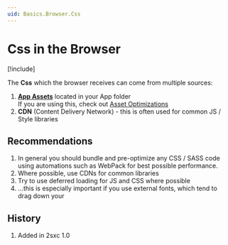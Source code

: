 ```yaml
---
uid: Basics.Browser.Css
---
```


# Css in the Browser

[!include[](~/basics/stack/_shared-float-summary.md)]
<style>.context-box-summary .show-css { visibility: visible; } </style>

The **Css** which the browser receives can come from multiple sources:

1. **[App Assets](xref:Basics.App.Assets)** located in your App folder  
    If you are using this, check out [Asset Optimizations](xref:Basics.Server.Assets.Optimization)
1. **CDN** (Content Delivery Network) - this is often used for common JS / Style libraries

## Recommendations

1. In general you should bundle and pre-optimize any CSS / SASS code using automations such as WebPack for best possible performance. 
1. Where possible, use CDNs for common libraries
1. Try to use deferred loading for JS and CSS where possible
1. ...this is especially important if you use external fonts, which tend to drag down your [](xref:Ext.Google.PageSpeed)

## History

1. Added in 2sxc 1.0